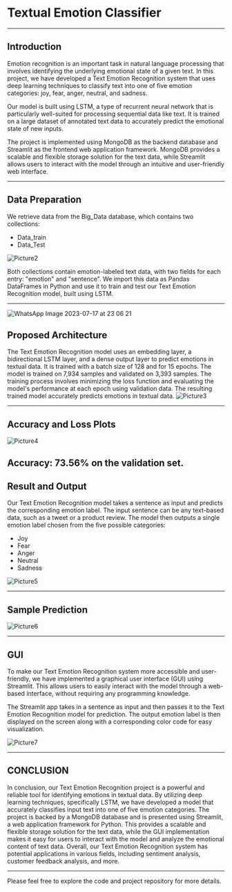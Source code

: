 # Textual Emotion Classifier


---

## Introduction

Emotion recognition is an important task in natural language processing that involves identifying the underlying emotional state of a given text. In this project, we have developed a Text Emotion Recognition system that uses deep learning techniques to classify text into one of five emotion categories: joy, fear, anger, neutral, and sadness.

Our model is built using LSTM, a type of recurrent neural network that is particularly well-suited for processing sequential data like text. It is trained on a large dataset of annotated text data to accurately predict the emotional state of new inputs.

The project is implemented using MongoDB as the backend database and Streamlit as the frontend web application framework. MongoDB provides a scalable and flexible storage solution for the text data, while Streamlit allows users to interact with the model through an intuitive and user-friendly web interface.

---

## Data Preparation

We retrieve data from the Big_Data database, which contains two collections:
- Data_train
- Data_Test

![Picture2](https://github.com/rohan-badugula/Textual_Emotion_Classifier/assets/75232973/39e0fd6e-f5f9-483b-9570-7ac527debfcf)

Both collections contain emotion-labeled text data, with two fields for each entry: "emotion" and "sentence". We import this data as Pandas DataFrames in Python and use it to train and test our Text Emotion Recognition model, built using LSTM.

---
![WhatsApp Image 2023-07-17 at 23 06 21](https://github.com/rohan-badugula/Textual_Emotion_Classifier/assets/75232973/4f6e4550-499c-446e-b5ff-7397e2fc5024)

## Proposed Architecture

The Text Emotion Recognition model uses an embedding layer, a bidirectional LSTM layer, and a dense output layer to predict emotions in textual data. It is trained with a batch size of 128 and for 15 epochs. The model is trained on 7,934 samples and validated on 3,393 samples. The training process involves minimizing the loss function and evaluating the model's performance at each epoch using validation data. The resulting trained model accurately predicts emotions in textual data.
![Picture3](https://github.com/rohan-badugula/Textual_Emotion_Classifier/assets/75232973/36c59704-f354-4c5b-8ec2-fc246ef8d23c)

---
## Accuracy and Loss Plots

![Picture4](https://github.com/rohan-badugula/Textual_Emotion_Classifier/assets/75232973/c441bc45-8c57-418e-8162-ee36e5a2fb57)

**Accuracy:** 73.56% on the validation set.
---

## Result and Output

Our Text Emotion Recognition model takes a sentence as input and predicts the corresponding emotion label. The input sentence can be any text-based data, such as a tweet or a product review. The model then outputs a single emotion label chosen from the five possible categories:

- Joy
- Fear
- Anger
- Neutral
- Sadness

![Picture5](https://github.com/rohan-badugula/Textual_Emotion_Classifier/assets/75232973/fbfb8295-6623-4f35-8fe1-6b843e649921)

---
## Sample Prediction

![Picture6](https://github.com/rohan-badugula/Textual_Emotion_Classifier/assets/75232973/1d0a1ce1-d7ee-4521-b1d6-a1348a31f172)

---
## GUI
To make our Text Emotion Recognition system more accessible and user-friendly, we have implemented a graphical user interface (GUI) using Streamlit. This allows users to easily interact with the model through a web-based interface, without requiring any programming knowledge.

The Streamlit app takes in a sentence as input and then passes it to the Text Emotion Recognition model for prediction. The output emotion label is then displayed on the screen along with a corresponding color code for easy visualization.


![Picture7](https://github.com/rohan-badugula/Textual_Emotion_Classifier/assets/75232973/3003b32f-d007-43c9-97eb-a56566e3c672)

---

## CONCLUSION
In conclusion, our Text Emotion Recognition project is a powerful and reliable tool for identifying emotions in textual data. By utilizing deep learning techniques, specifically LSTM, we have developed a model that accurately classifies input text into one of five emotion categories. 
The project is backed by a MongoDB database and is presented using Streamlit, a web application framework for Python. This provides a scalable and flexible storage solution for the text data, while the GUI implementation makes it easy for users to interact with the model and analyze the emotional content of text data. Overall, our Text Emotion Recognition system has potential applications in various fields, including sentiment analysis, customer feedback analysis, and more.


---


Please feel free to explore the code and project repository for more details.
